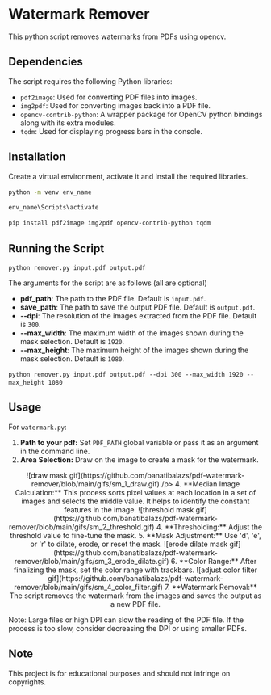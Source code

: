 #  Watermark Remover

This python script removes watermarks from PDFs using opencv.


## Dependencies

The script requires the following Python libraries:

- `pdf2image`: Used for converting PDF files into images.
- `img2pdf`: Used for converting images back into a PDF file.
- `opencv-contrib-python`: A wrapper package for OpenCV python bindings along with its extra modules.
- `tqdm`: Used for displaying progress bars in the console.

## Installation

Create a virtual environment, activate it and install the required libraries.

```bash
python -m venv env_name
```
    
```bash
env_name\Scripts\activate
```


```bash
pip install pdf2image img2pdf opencv-contrib-python tqdm
```

## Running the Script

```
python remover.py input.pdf output.pdf
```


The arguments for the script are as follows (all are optional)
- **pdf_path**: The path to the PDF file. Default is `input.pdf`.
- **save_path**: The path to save the output PDF file. Default is `output.pdf`.
- **--dpi**: The resolution of the images extracted from the PDF file. Default is `300`.
- **--max_width**: The maximum width of the images shown during the mask selection. Default is `1920`.
- **--max_height**: The maximum height of the images shown during the mask selection. Default is `1080`.


```
python remover.py input.pdf output.pdf --dpi 300 --max_width 1920 --max_height 1080
```

## Usage

For `watermark.py`:

1. **Path to your pdf:** Set `PDF_PATH` global variable or pass it as an argument in the command line. 
2. **Area Selection:** Draw on the image to create a mask for the watermark.
<p align="center"> ![draw mask gif](https://github.com/banatibalazs/pdf-watermark-remover/blob/main/gifs/sm_1_draw.gif)
/p>
4. **Median Image Calculation:** This process sorts pixel values at each location in a set of images and selects the middle value. It helps to identify the constant features in the image.
![threshold mask gif](https://github.com/banatibalazs/pdf-watermark-remover/blob/main/gifs/sm_2_threshold.gif)
4. **Thresholding:** Adjust the threshold value to fine-tune the mask.
5. **Mask Adjustment:** Use 'd', 'e', or 'r' to dilate, erode, or reset the mask.
![erode dilate mask gif](https://github.com/banatibalazs/pdf-watermark-remover/blob/main/gifs/sm_3_erode_dilate.gif)
6. **Color Range:** After finalizing the mask, set the color range with trackbars.
![adjust color filter gif](https://github.com/banatibalazs/pdf-watermark-remover/blob/main/gifs/sm_4_color_filter.gif)
7. **Watermark Removal:** The script removes the watermark from the images and saves the output as a new PDF file.

Note: Large files or high DPI can slow the reading of the PDF file. If the process is too slow, consider decreasing the DPI or using smaller PDFs.

## Note
This project is for educational purposes and should not infringe on copyrights.
